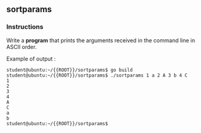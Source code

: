 ## sortparams

### Instructions

Write a **program** that prints the arguments received in the command line in ASCII order.

Example of output :

```console
student@ubuntu:~/{{ROOT}}/sortparams$ go build
student@ubuntu:~/{{ROOT}}/sortparams$ ./sortparams 1 a 2 A 3 b 4 C
1
2
3
4
A
C
a
b
student@ubuntu:~/{{ROOT}}/sortparams$
```
